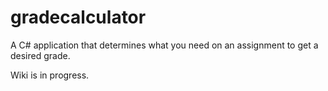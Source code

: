 # gradecalculator
A C# application that determines what you need on an assignment to get a desired grade.

Wiki is in progress.

